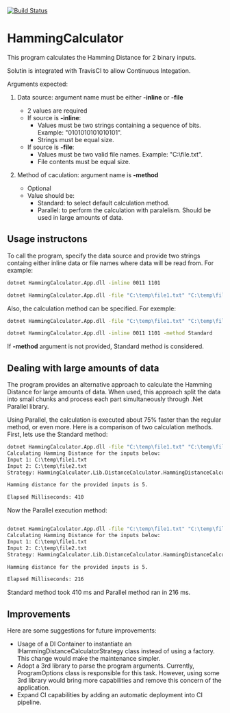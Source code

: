 [![Build Status](https://travis-ci.org/diogoap82/HammingCalculator.svg?branch=master)](https://travis-ci.org/diogoap82/HammingCalculator)

# HammingCalculator

This program calculates the Hamming Distance for 2 binary inputs.

Solutin is integrated with TravisCI to allow Continuous Integation.

Arguments expected:

1. Data source: argument name must be either **-inline** or **-file**
	 - 2 values are required
	 - If source is **-inline**:
		 - Values must be two strings containing a sequence of bits. Example: "0101010101010101".
		 - Strings must be equal size.
	 - If source is **-file**:
		 - Values must be two valid file names. Example: "C:\file.txt".
		 - File contents must be equal size.
            
2. Method of caculation: argument name is **-method**
	 - Optional
	 - Value should be:
		 - Standard: to select default calculation method.
		 - Parallel: to perform the calculation with paralelism. Should be used in large amounts of data.

## Usage instructons

To call the program, specify the data source and provide two strings containg either inline data or file names where data will be read from. For example:

```bat
dotnet HammingCalculator.App.dll -inline 0011 1101
```
```bat
dotnet HammingCalculator.App.dll -file "C:\temp\file1.txt" "C:\temp\file2.txt"
```
Also, the calculation method can be specified. For exemple:
```bat
dotnet HammingCalculator.App.dll -file "C:\temp\file1.txt" "C:\temp\file2.txt" -method Parallel
```
```bat
dotnet HammingCalculator.App.dll -inline 0011 1101 -method Standard
```
If **-method** argument is not provided, Standard method is considered.

## Dealing with large amounts of data

The program provides an alternative approach to calculate the Hamming Distance for large amounts of data. When used, this approach split the data into small chunks and process each part simultaneously through .Net Parallel library.

Using Parallel, the calculation is executed about 75% faster than the regular method, or even more. 
Here is a comparison of two calculation methods. First, lets use the Standard method:

```bat
dotnet HammingCalculator.App.dll -file "C:\temp\file1.txt" "C:\temp\file2.txt" -method Standard
Calculating Hamming Distance for the inputs below:
Input 1: C:\temp\file1.txt
Input 2: C:\temp\file2.txt
Strategy: HammingCalculator.Lib.DistanceCalculator.HammingDistanceCalculatorStandard

Hamming distance for the provided inputs is 5.

Elapsed Milliseconds: 410
```

Now the Parallel execution method:
```bat

dotnet HammingCalculator.App.dll -file "C:\temp\file1.txt" "C:\temp\file2.txt" -method Parallel
Calculating Hamming Distance for the inputs below:
Input 1: C:\temp\file1.txt
Input 2: C:\temp\file2.txt
Strategy: HammingCalculator.Lib.DistanceCalculator.HammingDistanceCalculatorParallel

Hamming distance for the provided inputs is 5.

Elapsed Milliseconds: 216
```

Standard method took 410 ms and Parallel method ran in 216 ms.

## Improvements

Here are some suggestions for future improvements: 
- Usage of a DI Container to instantiate an IHammingDistanceCalculatorStrategy class instead of using a factory. This change would make the maintenance simpler.
- Adopt a 3rd library to parse the program arguments. Currently, ProgramOptions class is responsible for this task. However, using some 3rd library would bring more capabilities and remove this concern of the application.
- Expand CI capabilities by adding an automatic deployment into CI pipeline.